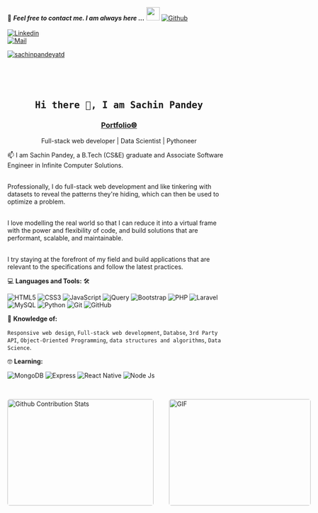 📝 ***Feel free to contact me. I am always here ...*** <img src="https://media.giphy.com/media/WUlplcMpOCEmTGBtBW/giphy.gif" width="30">  [![Github](https://img.shields.io/github/followers/sachinpandeyatd?label=Follow%20Me&style=social)](https://github.com/sachinpandeyatd)
<br>
<br>
[![Linkedin](https://img.shields.io/badge/LinkedIn-sachinpandeyatd-blue?logo=Linkedin&logoColor=blue&labelColor=black)](https://www.linkedin.com/in/sachinpandeyatd/)<br>
[![Mail](https://img.shields.io/badge/Hotmail-contact@sachinpandeyatd.com-blue?logo=Gmail&logoColor=blue&labelColor=black)](mailto:contact@sachinpandeyatd.com)<br>
<p align="left"> <a href="https://twitter.com/sachinpandeyatd" target="blank"><img src="https://img.shields.io/twitter/follow/sachinpandeyatd?logo=twitter&style=for-the-badge" alt="sachinpandeyatd" /></a></p><br>
<br>
<br>

<h2 align='center'><samp><strong>Hi there 👋, I am Sachin Pandey</strong></samp></h2>
<h3 align='center'><strong><a href="https://sachinpandeyatd.com" target="_blank">Portfolio🌐</a></strong></h3>
<p align='center'>Full-stack web developer | Data Scientist | Pythoneer</p>

<p align='left'> 📫 I am Sachin Pandey, a B.Tech (CS&E) graduate and Associate Software Engineer in Infinite Computer Solutions.<br><br>

Professionally, I do full-stack web development and like tinkering with datasets to reveal the patterns they're hiding, which can then be used to optimize a problem.<br><br>

I love modelling the real world so that I can reduce it into a virtual frame with the power and flexibility of code, and build solutions that are performant, scalable, and maintainable.<br><br>

I try staying at the forefront of my field and build applications that are relevant to the specifications and follow the latest practices.</p>

💻 **Languages and Tools:** 🛠️<br>

![HTML5](https://img.shields.io/badge/-HTML5-000000?style=flat&logo=html5&logoColor=ffffff&labelColor=E34F26)
![CSS3](https://img.shields.io/badge/-CSS3-000000?style=flat&logo=css3&logoColor=ffffff&labelColor=1572B6) 
![JavaScript](https://img.shields.io/badge/-JavaScript-000000?style=flat&logo=javascript)
![jQuery](https://img.shields.io/badge/-jQuery-000000?style=flat&logo=jQuery&logoColor=0769AD&labelColor=ffffff)
![Bootstrap](https://img.shields.io/badge/-Bootstrap-000000?style=flat&logo=bootstrap&logoColor=ffffff&labelColor=563D7C)
![PHP](https://img.shields.io/badge/-php-000000?style=flat&logo=php&logoColor=ffffff&labelColor=563D7C)
![Laravel](https://img.shields.io/badge/-laravel-000000?style=flat&logo=laravel&logoColor=ffffff&labelColor=563D7C)
![MySQL](https://img.shields.io/badge/-MySQL-000000?style=flat&logo=mysql&labelColor=ffffff)
![Python](https://img.shields.io/badge/-Python-000000?style=flat&logo=python&labelColor=ffffff)
![Git](https://img.shields.io/badge/-Git-000000?style=flat&logo=git&logoColor=F05032&labelColor=ffffff)
![GitHub](https://img.shields.io/badge/-GitHub-000000?style=flat&logo=github&logoColor=000000&labelColor=ffffff)


🧐 **Knowledge of:**<br>

`Responsive web design`, `Full-stack web development`, `Databse`, `3rd Party API`, `Object-Oriented Programming`, `data structures and algorithms`, `Data Science`.


🤓 **Learning:** <br>

![MongoDB](https://img.shields.io/badge/-MongoDB-000000?style=flat&logo=mongodb&labelColor=000000)
![Express](https://img.shields.io/badge/-express-000000?style=flat&logo=express&labelColor=000000)
![React Native](https://img.shields.io/badge/-React%20Native-000000?style=flat&logo=react&labelColor=000000)
![Node Js](https://img.shields.io/badge/-Node%20Js-000000?style=flat&logo=nodejs&labelColor=000000)


<!-- ✅  **GitHub Extra Pins**

[![ReadMe Card](https://github-readme-stats.vercel.app/api/pin/?username=ahmad-sawalqeh&repo=my_resume)](https://github.com/ahmad-sawalqeh/my_resume) -->

</br>
<p style="display: flex; justify-contect: space-between;">
<img style="border-radius: 5px; margin-bottom: 5px" alt="Github Contribution Stats" width="330px" height="240px" src="https://github-contribution-stats.vercel.app/api/?username=sachinpandeyatd" />
<img style="border-radius: 5px; margin: 0 0 5px 35px;" alt="GIF" width="320px" height="240px" src="https://miro.medium.com/max/875/1*Urc28sbnORGOW5oyohQ06g.gif" />
</p>
